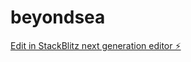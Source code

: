 # beyondsea

[Edit in StackBlitz next generation editor ⚡️](https://stackblitz.com/~/github.com/jycjungel/beyondsea)